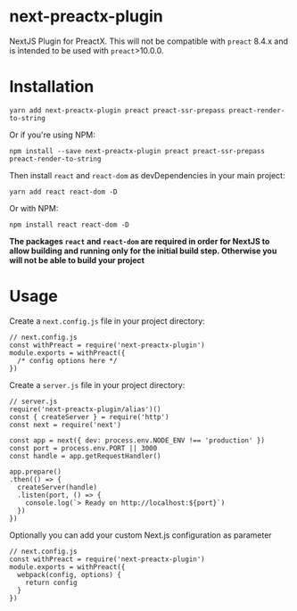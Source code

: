 # next-preactx-plugin

NextJS Plugin for PreactX. This will not be compatible with `preact` 8.4.x and is intended to be used with `preact`>10.0.0.

# Installation
```
yarn add next-preactx-plugin preact preact-ssr-prepass preact-render-to-string
```
Or if you're using NPM:
```
npm install --save next-preactx-plugin preact preact-ssr-prepass preact-render-to-string
```

Then install `react` and `react-dom` as devDependencies in your main project:
```
yarn add react react-dom -D
```
Or with NPM: 
```
npm install react react-dom -D
``` 

**The packages `react` and `react-dom` are required in order for NextJS to allow building and running only for the initial build step. Otherwise you will not be able to build your project**

# Usage

Create a `next.config.js` file in your project directory:
```
// next.config.js
const withPreact = require('next-preactx-plugin')
module.exports = withPreact({
  /* config options here */
})
```

Create a `server.js` file in your project directory:
```
// server.js
require('next-preactx-plugin/alias')()
const { createServer } = require('http')
const next = require('next')

const app = next({ dev: process.env.NODE_ENV !== 'production' })
const port = process.env.PORT || 3000
const handle = app.getRequestHandler()

app.prepare()
.then(() => {
  createServer(handle)
  .listen(port, () => {
    console.log(`> Ready on http://localhost:${port}`)
  })
})
```

Optionally you can add your custom Next.js configuration as parameter

```
// next.config.js
const withPreact = require('next-preactx-plugin')
module.exports = withPreact({
  webpack(config, options) {
    return config
  }
})
```